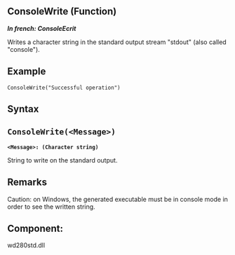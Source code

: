 
## ConsoleWrite (Function)

***In french: ConsoleEcrit***



<a name="XUse"></a>
<a name="Use"></a>
<a name="description"></a>
Writes a character string in the standard output stream "stdout" (also called "console").
<a name="Example1"></a>
<a name="sample_code"></a>

## Example


```wl
ConsoleWrite("Successful operation")
```

<a name="XSYNTAX"></a>

## Syntax
<a name="SYNTAX1"></a>

`ConsoleWrite(<Message>)`
---

**`<Message>: (Character string)`**

String to write on the standard output. 



<a name="NOTE0"></a>
<a name="NOTE0_1"></a>

## Remarks
Caution: on Windows, the generated executable must be in console mode in order to see the written string.

<a name="XComponent"></a>

## Component:
wd280std.dll
